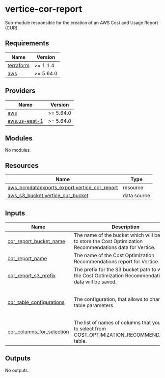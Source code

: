 # vertice-cor-report

Sub-module responsible for the creation of an AWS Cost and Usage Report (CUR).

<!-- BEGIN_TF_DOCS -->
## Requirements

| Name | Version   |
|------|-----------|
| <a name="requirement_terraform"></a> [terraform](#requirement\_terraform) | >= 1.1.4  |
| <a name="requirement_aws"></a> [aws](#requirement\_aws) | >= 5.64.0 |

## Providers

| Name | Version   |
|------|-----------|
| <a name="provider_aws"></a> [aws](#provider\_aws) | >= 5.64.0 |
| <a name="provider_aws.us-east-1"></a> [aws.us-east-1](#provider\_aws.us-east-1) | >= 5.64.0 |

## Modules

No modules.

## Resources

| Name                                                                                                                                              | Type |
|---------------------------------------------------------------------------------------------------------------------------------------------------|------|
| [aws_bcmdataexports_export.vertice_cor_report](https://registry.terraform.io/providers/hashicorp/aws/latest/docs/resources/bcmdataexports_export) | resource |
| [aws_s3_bucket.vertice_cur_bucket](https://registry.terraform.io/providers/hashicorp/aws/latest/docs/data-sources/s3_bucket)                      | data source |

## Inputs

| Name                                                                                                                | Description                                                                                                | Type                                                                                                                   | Default                                                                                                      | Required |
|---------------------------------------------------------------------------------------------------------------------|------------------------------------------------------------------------------------------------------------|------------------------------------------------------------------------------------------------------------------------|--------------------------------------------------------------------------------------------------------------|:--------:|
| <a name="input_cor_report_bucket_name"></a> [cor\_report\_bucket\_name](#input\_cor\_report\_bucket\_name)          | The name of the bucket which will be used to store the Cost Optimization Recommendations data for Vertice. | `string`                                                                                                               | n/a                                                                                                          |   yes    |
| <a name="input_cor_report_name"></a> [cor\_report\_name](#input\_cor\_report\_name)                                 | The name of the Cost Optimization Recommendations report for Vertice.                                      | `string`                                                                                                               | `"vertice-cor-report"`                                                                                       |    no    |
| <a name="input_cor_report_s3_prefix"></a> [cor\_report\_s3\_prefix](#input\_cor\_report\_s3\_prefix)                | The prefix for the S3 bucket path to where the Cost Optimization Recommendations data will be saved.       | `string`                                                                                                               | n/a                                                                                                          |   yes    |
| <a name="input_cor_table_configurations"></a> [cor\_table\_configurations](#input\_cor\_table\_configurations)      | The configuration, that allows to change table parameters                                                  | <pre>object({</br>    INCLUDE_ALL_RECOMMENDATIONS = string</br>    FILTER                      = string</br>  })</pre> | <pre>{</br>    INCLUDE_ALL_RECOMMENDATIONS = "TRUE"</br>    FILTER                      = "{}"</br>  }</pre> |    no    |
| <a name="input_cor_columns_for_selection"></a> [cor\_columns\_for\_selection](#input\_cor\_columns\_for\_selection) | The list of names of columns that you want to select from COST_OPTIMIZATION_RECOMMENDATIONS table.         | `list(string)`                                                                                                         | `[]`                                                                                                         |    no    |

## Outputs

No outputs.
<!-- END_TF_DOCS -->
